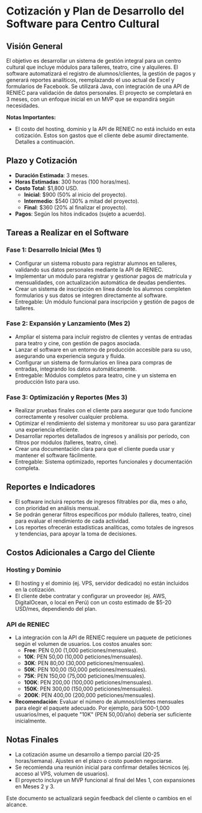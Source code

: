 # Cotización y Plan de Desarrollo del Software para Centro Cultural

## Visión General
El objetivo es desarrollar un sistema de gestión integral para un centro cultural que incluye módulos para talleres, teatro, cine y alquileres. El software automatizará el registro de alumnos/clientes, la gestión de pagos y generará reportes analíticos, reemplazando el uso actual de Excel y formularios de Facebook. Se utilizará Java, con integración de una API de RENIEC para validación de datos personales. El proyecto se completará en 3 meses, con un enfoque inicial en un MVP que se expandirá según necesidades.

**Notas Importantes:**
- El costo del hosting, dominio y la API de RENIEC no está incluido en esta cotización. Estos son gastos que el cliente debe asumir directamente. Detalles a continuación.

## Plazo y Cotización
- **Duración Estimada**: 3 meses.
- **Horas Estimadas**: 300 horas (100 horas/mes).
- **Costo Total**: $1,800 USD.
  - **Inicial**: $900 (50% al inicio del proyecto).
  - **Intermedio**: $540 (30% a mitad del proyecto).
  - **Final**: $360 (20% al finalizar el proyecto).
- **Pagos**: Según los hitos indicados (sujeto a acuerdo).

## Tareas a Realizar en el Software
### Fase 1: Desarrollo Inicial (Mes 1)
- Configurar un sistema robusto para registrar alumnos en talleres, validando sus datos personales mediante la API de RENIEC.
- Implementar un módulo para registrar y gestionar pagos de matrícula y mensualidades, con actualización automática de deudas pendientes.
- Crear un sistema de inscripción en línea donde los alumnos completen formularios y sus datos se integren directamente al software.
- Entregable: Un módulo funcional para inscripción y gestión de pagos de talleres.

### Fase 2: Expansión y Lanzamiento (Mes 2)
- Ampliar el sistema para incluir registro de clientes y ventas de entradas para teatro y cine, con gestión de pagos asociada.
- Lanzar el software en un entorno de producción accesible para su uso, asegurando una experiencia segura y fluida.
- Configurar un sistema de formularios en línea para compras de entradas, integrando los datos automáticamente.
- Entregable: Módulos completos para teatro, cine y un sistema en producción listo para uso.

### Fase 3: Optimización y Reportes (Mes 3)
- Realizar pruebas finales con el cliente para asegurar que todo funcione correctamente y resolver cualquier problema.
- Optimizar el rendimiento del sistema y monitorear su uso para garantizar una experiencia eficiente.
- Desarrollar reportes detallados de ingresos y análisis por período, con filtros por módulos (talleres, teatro, cine).
- Crear una documentación clara para que el cliente pueda usar y mantener el software fácilmente.
- Entregable: Sistema optimizado, reportes funcionales y documentación completa.

## Reportes e Indicadores
- El software incluirá reportes de ingresos filtrables por día, mes o año, con prioridad en análisis mensual.
- Se podrán generar filtros específicos por módulo (talleres, teatro, cine) para evaluar el rendimiento de cada actividad.
- Los reportes ofrecerán estadísticas analíticas, como totales de ingresos y tendencias, para apoyar la toma de decisiones.

## Costos Adicionales a Cargo del Cliente
### Hosting y Dominio
- El hosting y el dominio (ej. VPS, servidor dedicado) no están incluidos en la cotización.
- El cliente debe contratar y configurar un proveedor (ej. AWS, DigitalOcean, o local en Perú) con un costo estimado de $5-20 USD/mes, dependiendo del plan.

### API de RENIEC
- La integración con la API de RENIEC requiere un paquete de peticiones según el volumen de usuarios. Los costos anuales son:
  - **Free**: PEN 0,00 (1,000 peticiones/mensuales).
  - **10K**: PEN 50,00 (10,000 peticiones/mensuales).
  - **30K**: PEN 80,00 (30,000 peticiones/mensuales).
  - **50K**: PEN 100,00 (50,000 peticiones/mensuales).
  - **75K**: PEN 150,00 (75,000 peticiones/mensuales).
  - **100K**: PEN 200,00 (100,000 peticiones/mensuales).
  - **150K**: PEN 300,00 (150,000 peticiones/mensuales).
  - **200K**: PEN 400,00 (200,000 peticiones/mensuales).
- **Recomendación**: Evaluar el número de alumnos/clientes mensuales para elegir el paquete adecuado. Por ejemplo, para 500-1,000 usuarios/mes, el paquete "10K" (PEN 50,00/año) debería ser suficiente inicialmente.

## Notas Finales
- La cotización asume un desarrollo a tiempo parcial (20-25 horas/semana). Ajustes en el plazo o costo pueden negociarse.
- Se recomienda una reunión inicial para confirmar detalles técnicos (ej. acceso al VPS, volumen de usuarios).
- El proyecto incluye un MVP funcional al final del Mes 1, con expansiones en Meses 2 y 3.

Este documento se actualizará según feedback del cliente o cambios en el alcance.
